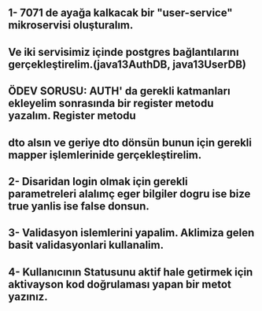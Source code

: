 ## 1- 7071 de ayağa kalkacak bir "user-service" mikroservisi oluşturalım.
## Ve iki servisimiz içinde postgres bağlantılarını gerçekleştirelim.(java13AuthDB, java13UserDB)
## ÖDEV SORUSU: AUTH' da gerekli katmanları ekleyelim sonrasında bir register metodu yazalım. Register metodu
## dto alsın ve geriye dto dönsün bunun için gerekli mapper işlemlerinide gerçekleştirelim.

## 2- Disaridan login olmak için gerekli parametreleri alalımç eger bilgiler dogru ise bize true yanlis ise false donsun.

## 3- Validasyon islemlerini yapalim. Aklimiza gelen basit validasyonlari kullanalim.

## 4- Kullanıcının Statusunu aktif hale getirmek için aktivayson kod doğrulaması yapan bir metot yazınız.
